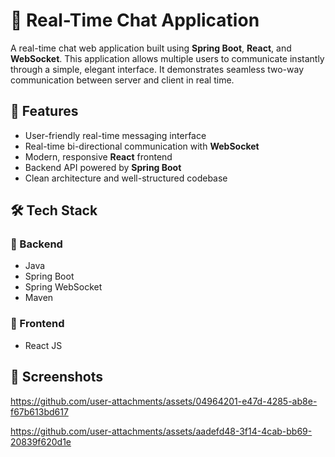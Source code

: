 # 💬 Real-Time Chat Application

A real-time chat web application built using **Spring Boot**, **React**, and **WebSocket**. This application allows multiple users to communicate instantly through a simple, elegant interface. It demonstrates seamless two-way communication between server and client in real time.


## 📌 Features  

-  User-friendly real-time messaging interface  
-  Real-time bi-directional communication with **WebSocket**  
-  Modern, responsive **React** frontend  
-  Backend API powered by **Spring Boot**  
-  Clean architecture and well-structured codebase  


## 🛠️ Tech Stack  

### 🔹 Backend  
- Java 
- Spring Boot  
- Spring WebSocket  
- Maven  

### 🔹 Frontend  
- React JS  
  

## 📸 Screenshots  

 


https://github.com/user-attachments/assets/04964201-e47d-4285-ab8e-f67b613bd617




https://github.com/user-attachments/assets/aadefd48-3f14-4cab-bb69-20839f620d1e

